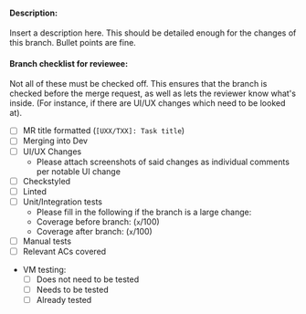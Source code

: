 #### Description:

Insert a description here. This should be detailed enough for the changes of this branch. Bullet points are fine.

#### Branch checklist for reviewee:

Not all of these must be checked off. This ensures that the branch is checked before the merge request, as well as lets the reviewer know what's inside. (For instance, if there are UI/UX changes which need to be looked at).
- [ ] MR title formatted (`[UXX/TXX]: Task title`)  
- [ ] Merging into Dev  
- [ ] UI/UX Changes  
  - Please attach screenshots of said changes as individual comments per notable UI change  
- [ ] Checkstyled  
- [ ] Linted  
- [ ] Unit/Integration tests
  - Please fill in the following if the branch is a large change:  
  - Coverage before branch: (`x`/100)  
  - Coverage after branch: (`x`/100)  
- [ ] Manual tests
- [ ] Relevant ACs covered
- VM testing:
  - [ ] Does not need to be tested
  - [ ] Needs to be tested
  - [ ] Already tested

